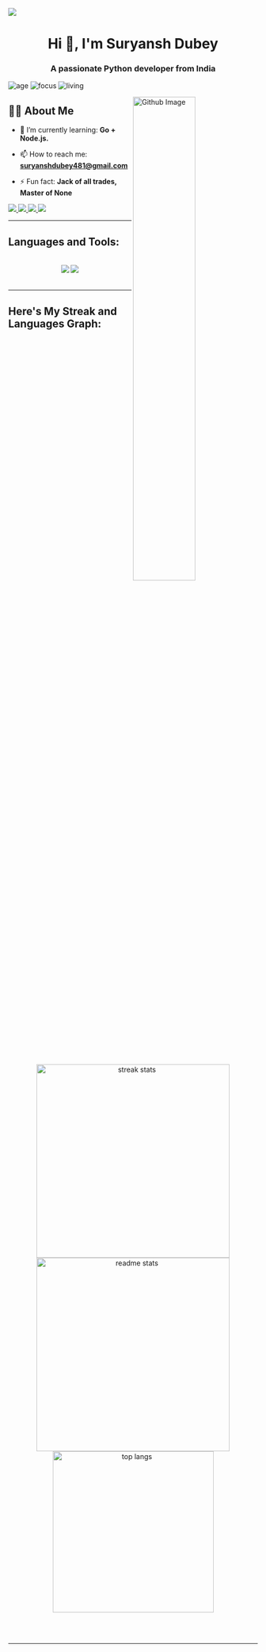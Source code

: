 ![](https://raw.githubusercontent.com/halfrost/halfrost/master/icons/header_.png)

<h1 align="center">Hi 👋, I'm Suryansh Dubey</h1>

<h3 align="center">A passionate Python developer from India</h3> 

![age](https://img.shields.io/badge/age-19-blue)
![focus](https://img.shields.io/badge/focus-DevOps-brightgreen)
![living](https://img.shields.io/badge/living-Noida-3c9)


<img width="50%" align="right" alt="Github Image" src="https://raw.githubusercontent.com/onimur/.github/master/.resources/git-header.svg" />

## 👨‍💻 About Me

<div align="left">
 
- 🌱 I’m currently learning: **Go + Node.js.**

- 📫 How to reach me: **suryanshdubey481@gmail.com**

- ⚡ Fun fact: **Jack of all trades, Master of None**

</div>
 
<div align="left"> 
  <a href="https://www.instagram.com/suryansh_dwivedi__?igsh=MWIwZXNldjAwbWZhaQ==" target=" _blank">
    <img src="https://img.shields.io/badge/Instagram-E4405F?style=for-the-badge&logo=instagram&logoColor=white" target=" _blank" />
  </a>
  <a href="https://www.linkedin.com/in/suryansh-dubey-6b2805330?utm_source=share&utm_campaign=share_via&utm_content=profile&utm_medium=android_app" target="_blank">
    <img src="https://img.shields.io/badge/LinkedIn-0077B5?style=for-the-badge&logo=linkedin&logoColor=white" target="_blank" />
  </a>
  <a href="https://suryanshdubey20.github.io" target="_blank">
     <img src="https://img.shields.io/badge/GitHub-100000?style=for-the-badge&logo=github&logoColor=white" target=" _blank" /> 
  </a>
  <a href="https://www.leetcode.com/suryansh1111" target=" _bleank">
    <img src="https://img.shields.io/badge/-LeetCode-FFA116?style=for-the-badge&logo=LeetCode&logoColor=black" target=" _blank" />
  </a>
</div>

 <hr/>
 
<h2 align="left">Languages and Tools:</h2>
<br/>
<div align="center">
    <img src="https://skillicons.dev/icons?i=react,html,css,vscode,github,figma,git,spring" />
    <img src="https://skillicons.dev/icons?i=python,javascript,c,java,mysql" /><br>
</div>

<br/>

<hr/> 

<h2 align="left">Here's My Streak and Languages Graph:</h2>
<br>

<div align="center">
  <img width="390" src="https://streak-stats.demolab.com/?user=suryanshdubey20&count_private=true&theme=react&border_radius=10" alt="streak stats"/>

  <img width="390" src="https://github-readme-stats.vercel.app/api?username=suryanshdubey20&count_private=true&show_icons=true&theme=react&rank_icon=github&border_radius=10" alt="readme stats" />
  
  <br/>

  <img width="325" align="center" src="https://github-readme-stats.vercel.app/api/top-langs/?username=suryanshdubey20&hide=HTML&langs_count=8&layout=compact&theme=react&border_radius=10&size_weight=0.5&count_weight=0.5&exclude_repo=github-readme-stats" alt="top langs" />
</div>

<br/><br/>

<hr/>

